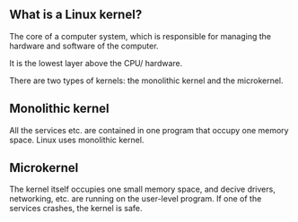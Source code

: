 ## What is a Linux kernel?

The core of a computer system, which is responsible for managing the hardware and software of the computer.

It is the lowest layer above the CPU/ hardware.

There are two types of kernels: the monolithic kernel and the microkernel.

## Monolithic kernel

All the services etc. are contained in one program that occupy one memory space. Linux uses monolithic kernel.

## Microkernel

The kernel itself occupies one small memory space, and decive drivers, networking, etc. are running on the user-level program. If one of the services crashes, the kernel is safe.
